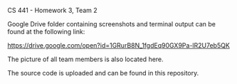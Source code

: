 CS 441 - Homework 3, Team 2

Google Drive folder containing screenshots and terminal output can be found at the following link:

https://drive.google.com/open?id=1GRurB8N_1fgdEq90GX9Pa-lR2U7eb5QK

The picture of all team members is also located here.

The source code is uploaded and can be found in this repository.
